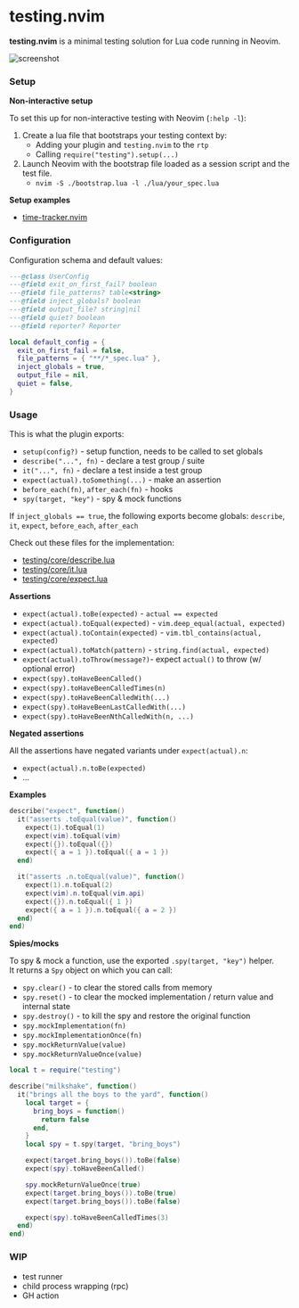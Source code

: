 # testing.nvim

**testing.nvim** is a minimal testing solution for Lua code running in Neovim.

![screenshot](https://github.com/3rd/testing.nvim/assets/59587503/3e4bc034-2376-40d5-bbe0-baa6686b71e7)

### Setup

**Non-interactive setup**

To set this up for non-interactive testing with Neovim (`:help -l`):

1. Create a lua file that bootstraps your testing context by:
   - Adding your plugin and `testing.nvim` to the `rtp`
   - Calling `require("testing").setup(...)`
2. Launch Neovim with the bootstrap file loaded as a session script and the test file.
   - `nvim -S ./bootstrap.lua -l ./lua/your_spec.lua`

**Setup examples**

- [time-tracker.nvim](https://github.com/3rd/time-tracker.nvim)

### Configuration

Configuration schema and default values:

```lua
---@class UserConfig
---@field exit_on_first_fail? boolean
---@field file_patterns? table<string>
---@field inject_globals? boolean
---@field output_file? string|nil
---@field quiet? boolean
---@field reporter? Reporter

local default_config = {
  exit_on_first_fail = false,
  file_patterns = { "**/*_spec.lua" },
  inject_globals = true,
  output_file = nil,
  quiet = false,
}
```

### Usage

This is what the plugin exports:

- `setup(config?)` - setup function, needs to be called to set globals
- `describe("...", fn)` - declare a test group / suite
- `it("...", fn)` - declare a test inside a test group
- `expect(actual).toSomething(...)` - make an assertion
- `before_each(fn)`, `after_each(fn)` - hooks
- `spy(target, "key")` - spy & mock functions

If `inject_globals == true`, the following exports become globals: `describe`, `it`, `expect`, `before_each`, `after_each`

Check out these files for the implementation:

- [testing/core/describe.lua](lua/testing/core/describe.lua)
- [testing/core/it.lua](lua/testing/core/it.lua)
- [testing/core/expect.lua](lua/testing/core/expect.lua)

**Assertions**

- `expect(actual).toBe(expected)` - `actual == expected`
- `expect(actual).toEqual(expected)` - `vim.deep_equal(actual, expected)`
- `expect(actual).toContain(expected)` - `vim.tbl_contains(actual, expected)`
- `expect(actual).toMatch(pattern)` - `string.find(actual, expected)`
- `expect(actual).toThrow(message?)`- expect `actual()` to throw (w/ optional error)
- `expect(spy).toHaveBeenCalled()`
- `expect(spy).toHaveBeenCalledTimes(n)`
- `expect(spy).toHaveBeenCalledWith(...)`
- `expect(spy).toHaveBeenLastCalledWith(...)`
- `expect(spy).toHaveBeenNthCalledWith(n, ...)`

**Negated assertions**

All the assertions have negated variants under `expect(actual).n`:

- `expect(actual).n.toBe(expected)`
- ...

**Examples**

```lua
describe("expect", function()
  it("asserts .toEqual(value)", function()
    expect(1).toEqual(1)
    expect(vim).toEqual(vim)
    expect({}).toEqual({})
    expect({ a = 1 }).toEqual({ a = 1 })
  end)

  it("asserts .n.toEqual(value)", function()
    expect(1).n.toEqual(2)
    expect(vim).n.toEqual(vim.api)
    expect({}).n.toEqual({ 1 })
    expect({ a = 1 }).n.toEqual({ a = 2 })
  end)
end)
```

**Spies/mocks**

To spy & mock a function, use the exported `.spy(target, "key")` helper.
\
It returns a `Spy` object on which you can call:

- `spy.clear()` - to clear the stored calls from memory
- `spy.reset()` - to clear the mocked implementation / return value and internal state
- `spy.destroy()` - to kill the spy and restore the original function
- `spy.mockImplementation(fn)`
- `spy.mockImplementationOnce(fn)`
- `spy.mockReturnValue(value)`
- `spy.mockReturnValueOnce(value)`

```lua
local t = require("testing")

describe("milkshake", function()
  it("brings all the boys to the yard", function()
    local target = {
      bring_boys = function()
        return false
      end,
    }
    local spy = t.spy(target, "bring_boys")

    expect(target.bring_boys()).toBe(false)
    expect(spy).toHaveBeenCalled()

    spy.mockReturnValueOnce(true)
    expect(target.bring_boys()).toBe(true)
    expect(target.bring_boys()).toBe(false)

    expect(spy).toHaveBeenCalledTimes(3)
  end)
end)
```

### WIP

- test runner
- child process wrapping (rpc)
- GH action
